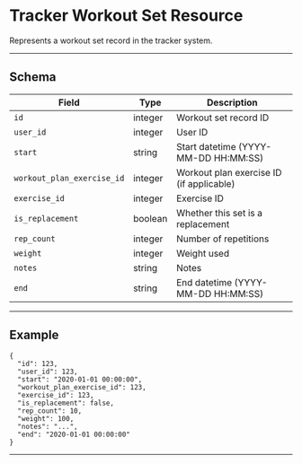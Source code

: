 # Tracker Workout Set Resource

Represents a workout set record in the tracker system.


---

## Schema
| Field                    | Type    | Description                                 |
|--------------------------|---------|---------------------------------------------|
| `id`                     | integer | Workout set record ID                       |
| `user_id`                | integer | User ID                                     |
| `start`                  | string  | Start datetime (YYYY-MM-DD HH:MM:SS)        |
| `workout_plan_exercise_id`| integer | Workout plan exercise ID (if applicable)    |
| `exercise_id`            | integer | Exercise ID                                 |
| `is_replacement`         | boolean | Whether this set is a replacement           |
| `rep_count`              | integer | Number of repetitions                       |
| `weight`                 | integer | Weight used                                 |
| `notes`                  | string  | Notes                                       |
| `end`                    | string  | End datetime (YYYY-MM-DD HH:MM:SS)          |

---

## Example
```
{
  "id": 123,
  "user_id": 123,
  "start": "2020-01-01 00:00:00",
  "workout_plan_exercise_id": 123,
  "exercise_id": 123,
  "is_replacement": false,
  "rep_count": 10,
  "weight": 100,
  "notes": "...",
  "end": "2020-01-01 00:00:00"
}
```

---
